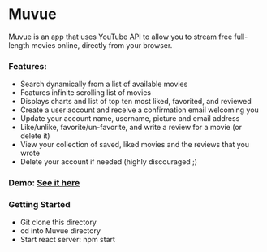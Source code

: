 # Muvue
Muvue is an app that uses YouTube API to allow you to stream free full-length movies online, directly from your browser.

### Features:
* Search dynamically from a list of available movies
* Features infinite scrolling list of movies
* Displays charts and list of top ten most liked, favorited, and reviewed
* Create a user account and receive a confirmation email welcoming you
* Update your account name, username, picture and email address
* Like/unlike, favorite/un-favorite, and write a review for a movie (or delete it)
* View your collection of saved, liked movies and the reviews that you wrote
* Delete your account if needed (highly discouraged ;)

###  Demo: [See it here](https://www.youtube.com/watch?v=l2wYcDdrcDs)

### Getting Started
- Git clone this directory
- cd into Muvue directory
- Start react server:
  npm start
